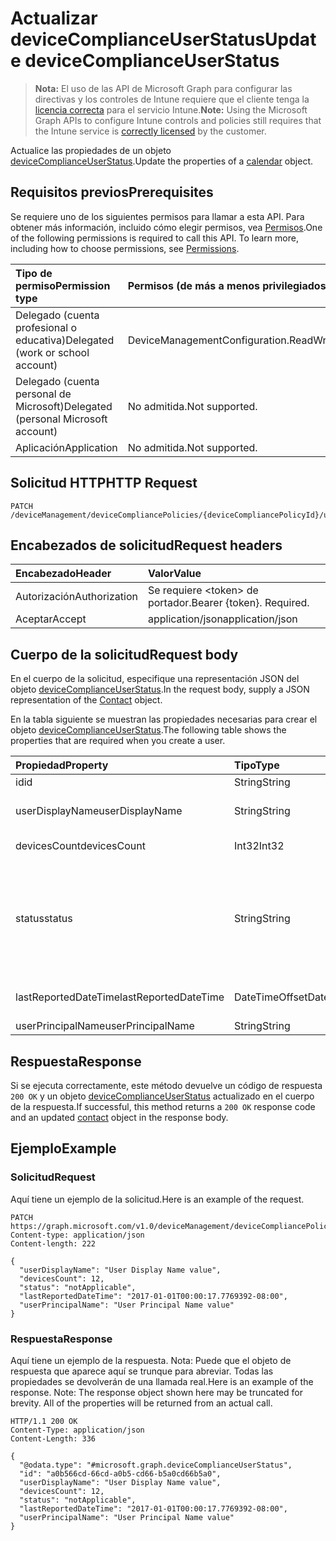 # <a name="update-devicecomplianceuserstatus"></a><span data-ttu-id="194d2-101">Actualizar deviceComplianceUserStatus</span><span class="sxs-lookup"><span data-stu-id="194d2-101">Update deviceComplianceUserStatus</span></span>

> <span data-ttu-id="194d2-102">**Nota:** El uso de las API de Microsoft Graph para configurar las directivas y los controles de Intune requiere que el cliente tenga la [licencia correcta](https://go.microsoft.com/fwlink/?linkid=839381) para el servicio Intune.</span><span class="sxs-lookup"><span data-stu-id="194d2-102">**Note:** Using the Microsoft Graph APIs to configure Intune controls and policies still requires that the Intune service is [correctly licensed](https://go.microsoft.com/fwlink/?linkid=839381) by the customer.</span></span>

<span data-ttu-id="194d2-103">Actualice las propiedades de un objeto [deviceComplianceUserStatus](../resources/intune_deviceconfig_devicecomplianceuserstatus.md).</span><span class="sxs-lookup"><span data-stu-id="194d2-103">Update the properties of a [calendar](../resources/intune_deviceconfig_devicecomplianceuserstatus.md) object.</span></span>
## <a name="prerequisites"></a><span data-ttu-id="194d2-104">Requisitos previos</span><span class="sxs-lookup"><span data-stu-id="194d2-104">Prerequisites</span></span>
<span data-ttu-id="194d2-p101">Se requiere uno de los siguientes permisos para llamar a esta API. Para obtener más información, incluido cómo elegir permisos, vea [Permisos](../../../concepts/permissions_reference.md).</span><span class="sxs-lookup"><span data-stu-id="194d2-p101">One of the following permissions is required to call this API. To learn more, including how to choose permissions, see [Permissions](../../../concepts/permissions_reference.md).</span></span>

|<span data-ttu-id="194d2-107">Tipo de permiso</span><span class="sxs-lookup"><span data-stu-id="194d2-107">Permission type</span></span>|<span data-ttu-id="194d2-108">Permisos (de más a menos privilegiados)</span><span class="sxs-lookup"><span data-stu-id="194d2-108">Permissions (from least to most privileged)</span></span>|
|:---|:---|
|<span data-ttu-id="194d2-109">Delegado (cuenta profesional o educativa)</span><span class="sxs-lookup"><span data-stu-id="194d2-109">Delegated (work or school account)</span></span>|<span data-ttu-id="194d2-110">DeviceManagementConfiguration.ReadWrite.All</span><span class="sxs-lookup"><span data-stu-id="194d2-110">DeviceManagementConfiguration.ReadWrite.All</span></span>|
|<span data-ttu-id="194d2-111">Delegado (cuenta personal de Microsoft)</span><span class="sxs-lookup"><span data-stu-id="194d2-111">Delegated (personal Microsoft account)</span></span>|<span data-ttu-id="194d2-112">No admitida.</span><span class="sxs-lookup"><span data-stu-id="194d2-112">Not supported.</span></span>|
|<span data-ttu-id="194d2-113">Aplicación</span><span class="sxs-lookup"><span data-stu-id="194d2-113">Application</span></span>|<span data-ttu-id="194d2-114">No admitida.</span><span class="sxs-lookup"><span data-stu-id="194d2-114">Not supported.</span></span>|

## <a name="http-request"></a><span data-ttu-id="194d2-115">Solicitud HTTP</span><span class="sxs-lookup"><span data-stu-id="194d2-115">HTTP Request</span></span>
<!-- {
  "blockType": "ignored"
}
-->
``` http
PATCH /deviceManagement/deviceCompliancePolicies/{deviceCompliancePolicyId}/userStatuses/{deviceComplianceUserStatusId}
```

## <a name="request-headers"></a><span data-ttu-id="194d2-116">Encabezados de solicitud</span><span class="sxs-lookup"><span data-stu-id="194d2-116">Request headers</span></span>
|<span data-ttu-id="194d2-117">Encabezado</span><span class="sxs-lookup"><span data-stu-id="194d2-117">Header</span></span>|<span data-ttu-id="194d2-118">Valor</span><span class="sxs-lookup"><span data-stu-id="194d2-118">Value</span></span>|
|:---|:---|
|<span data-ttu-id="194d2-119">Autorización</span><span class="sxs-lookup"><span data-stu-id="194d2-119">Authorization</span></span>|<span data-ttu-id="194d2-120">Se requiere &lt;token&gt; de portador.</span><span class="sxs-lookup"><span data-stu-id="194d2-120">Bearer {token}. Required.</span></span>|
|<span data-ttu-id="194d2-121">Aceptar</span><span class="sxs-lookup"><span data-stu-id="194d2-121">Accept</span></span>|<span data-ttu-id="194d2-122">application/json</span><span class="sxs-lookup"><span data-stu-id="194d2-122">application/json</span></span>|

## <a name="request-body"></a><span data-ttu-id="194d2-123">Cuerpo de la solicitud</span><span class="sxs-lookup"><span data-stu-id="194d2-123">Request body</span></span>
<span data-ttu-id="194d2-124">En el cuerpo de la solicitud, especifique una representación JSON del objeto [deviceComplianceUserStatus](../resources/intune_deviceconfig_devicecomplianceuserstatus.md).</span><span class="sxs-lookup"><span data-stu-id="194d2-124">In the request body, supply a JSON representation of the [Contact](../resources/intune_deviceconfig_devicecomplianceuserstatus.md) object.</span></span>

<span data-ttu-id="194d2-125">En la tabla siguiente se muestran las propiedades necesarias para crear el objeto [deviceComplianceUserStatus](../resources/intune_deviceconfig_devicecomplianceuserstatus.md).</span><span class="sxs-lookup"><span data-stu-id="194d2-125">The following table shows the properties that are required when you create a user.</span></span>

|<span data-ttu-id="194d2-126">Propiedad</span><span class="sxs-lookup"><span data-stu-id="194d2-126">Property</span></span>|<span data-ttu-id="194d2-127">Tipo</span><span class="sxs-lookup"><span data-stu-id="194d2-127">Type</span></span>|<span data-ttu-id="194d2-128">Descripción</span><span class="sxs-lookup"><span data-stu-id="194d2-128">Description</span></span>|
|:---|:---|:---|
|<span data-ttu-id="194d2-129">id</span><span class="sxs-lookup"><span data-stu-id="194d2-129">id</span></span>|<span data-ttu-id="194d2-130">String</span><span class="sxs-lookup"><span data-stu-id="194d2-130">String</span></span>|<span data-ttu-id="194d2-131">Clave de la entidad.</span><span class="sxs-lookup"><span data-stu-id="194d2-131">Key of the setting.</span></span>|
|<span data-ttu-id="194d2-132">userDisplayName</span><span class="sxs-lookup"><span data-stu-id="194d2-132">userDisplayName</span></span>|<span data-ttu-id="194d2-133">String</span><span class="sxs-lookup"><span data-stu-id="194d2-133">String</span></span>|<span data-ttu-id="194d2-134">Nombre de usuario de DevicePolicyStatus.</span><span class="sxs-lookup"><span data-stu-id="194d2-134">User name of the DevicePolicyStatus.</span></span>|
|<span data-ttu-id="194d2-135">devicesCount</span><span class="sxs-lookup"><span data-stu-id="194d2-135">devicesCount</span></span>|<span data-ttu-id="194d2-136">Int32</span><span class="sxs-lookup"><span data-stu-id="194d2-136">Int32</span></span>|<span data-ttu-id="194d2-137">Número de dispositivos para dicho usuario.</span><span class="sxs-lookup"><span data-stu-id="194d2-137">Devices count for that user.</span></span>|
|<span data-ttu-id="194d2-138">status</span><span class="sxs-lookup"><span data-stu-id="194d2-138">status</span></span>|<span data-ttu-id="194d2-139">String</span><span class="sxs-lookup"><span data-stu-id="194d2-139">String</span></span>|<span data-ttu-id="194d2-140">Estado de cumplimiento del informe de directiva.</span><span class="sxs-lookup"><span data-stu-id="194d2-140">Compliance status of the policy report.</span></span> <span data-ttu-id="194d2-141">Los valores posibles son: `unknown`, `notApplicable`, `compliant`, `remediated`, `nonCompliant`, `error` y `conflict`.</span><span class="sxs-lookup"><span data-stu-id="194d2-141">Possible values are: `unknown`, `notApplicable`, `compliant`, `remediated`, `nonCompliant`, `error`, `conflict`.</span></span>|
|<span data-ttu-id="194d2-142">lastReportedDateTime</span><span class="sxs-lookup"><span data-stu-id="194d2-142">lastReportedDateTime</span></span>|<span data-ttu-id="194d2-143">DateTimeOffset</span><span class="sxs-lookup"><span data-stu-id="194d2-143">DateTimeOffset</span></span>|<span data-ttu-id="194d2-144">Fecha y hora de la última modificación del informe de directiva.</span><span class="sxs-lookup"><span data-stu-id="194d2-144">Last modified date time of the policy report.</span></span>|
|<span data-ttu-id="194d2-145">userPrincipalName</span><span class="sxs-lookup"><span data-stu-id="194d2-145">userPrincipalName</span></span>|<span data-ttu-id="194d2-146">String</span><span class="sxs-lookup"><span data-stu-id="194d2-146">String</span></span>|<span data-ttu-id="194d2-147">UserPrincipalName.</span><span class="sxs-lookup"><span data-stu-id="194d2-147">userPrincipalName</span></span>|



## <a name="response"></a><span data-ttu-id="194d2-148">Respuesta</span><span class="sxs-lookup"><span data-stu-id="194d2-148">Response</span></span>
<span data-ttu-id="194d2-149">Si se ejecuta correctamente, este método devuelve un código de respuesta `200 OK` y un objeto [deviceComplianceUserStatus](../resources/intune_deviceconfig_devicecomplianceuserstatus.md) actualizado en el cuerpo de la respuesta.</span><span class="sxs-lookup"><span data-stu-id="194d2-149">If successful, this method returns a `200 OK` response code and an updated [contact](../resources/intune_deviceconfig_devicecomplianceuserstatus.md) object in the response body.</span></span>

## <a name="example"></a><span data-ttu-id="194d2-150">Ejemplo</span><span class="sxs-lookup"><span data-stu-id="194d2-150">Example</span></span>
### <a name="request"></a><span data-ttu-id="194d2-151">Solicitud</span><span class="sxs-lookup"><span data-stu-id="194d2-151">Request</span></span>
<span data-ttu-id="194d2-152">Aquí tiene un ejemplo de la solicitud.</span><span class="sxs-lookup"><span data-stu-id="194d2-152">Here is an example of the request.</span></span>
``` http
PATCH https://graph.microsoft.com/v1.0/deviceManagement/deviceCompliancePolicies/{deviceCompliancePolicyId}/userStatuses/{deviceComplianceUserStatusId}
Content-type: application/json
Content-length: 222

{
  "userDisplayName": "User Display Name value",
  "devicesCount": 12,
  "status": "notApplicable",
  "lastReportedDateTime": "2017-01-01T00:00:17.7769392-08:00",
  "userPrincipalName": "User Principal Name value"
}
```

### <a name="response"></a><span data-ttu-id="194d2-153">Respuesta</span><span class="sxs-lookup"><span data-stu-id="194d2-153">Response</span></span>
<span data-ttu-id="194d2-p103">Aquí tiene un ejemplo de la respuesta. Nota: Puede que el objeto de respuesta que aparece aquí se trunque para abreviar. Todas las propiedades se devolverán de una llamada real.</span><span class="sxs-lookup"><span data-stu-id="194d2-p103">Here is an example of the response. Note: The response object shown here may be truncated for brevity. All of the properties will be returned from an actual call.</span></span>
``` http
HTTP/1.1 200 OK
Content-Type: application/json
Content-Length: 336

{
  "@odata.type": "#microsoft.graph.deviceComplianceUserStatus",
  "id": "a0b566cd-66cd-a0b5-cd66-b5a0cd66b5a0",
  "userDisplayName": "User Display Name value",
  "devicesCount": 12,
  "status": "notApplicable",
  "lastReportedDateTime": "2017-01-01T00:00:17.7769392-08:00",
  "userPrincipalName": "User Principal Name value"
}
```



